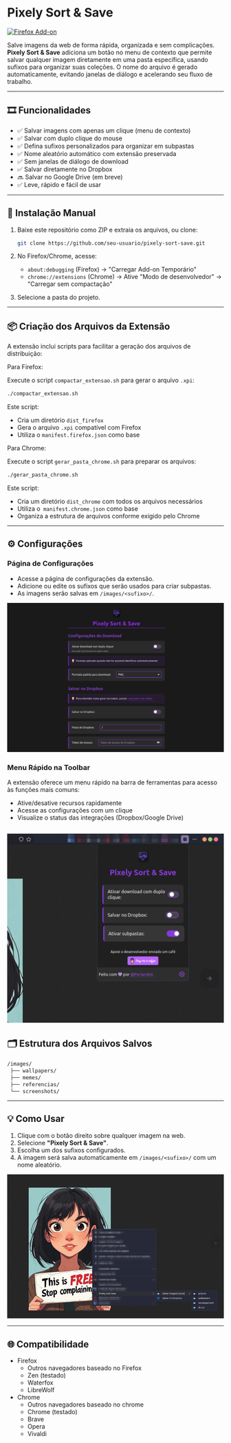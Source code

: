 # Pixely Sort & Save

[![Firefox Add-on](https://img.shields.io/badge/Firefox_Add--on-Available-FF7139?style=for-the-badge&logo=firefox-browser&logoColor=white)](https://addons.mozilla.org/en-US/firefox/addon/pixely-sort-save/)

Salve imagens da web de forma rápida, organizada e sem complicações.
**Pixely Sort & Save** adiciona um botão no menu de contexto que permite salvar qualquer imagem diretamente em uma pasta específica, usando sufixos para organizar suas coleções. O nome do arquivo é gerado automaticamente, evitando janelas de diálogo e acelerando seu fluxo de trabalho.

---

## 🎞️ Funcionalidades

* ✅ Salvar imagens com apenas um clique (menu de contexto)
* ✅ Salvar com duplo clique do mouse
* ✅ Defina sufixos personalizados para organizar em subpastas
* ✅ Nome aleatório automático com extensão preservada
* ✅ Sem janelas de diálogo de download
* ✅ Salvar diretamente no Dropbox
* 🔜 Salvar no Google Drive (em breve)
* ✅ Leve, rápido e fácil de usar


---

## 🚀 Instalação Manual

1. Baixe este repositório como ZIP e extraia os arquivos, ou clone:

   ```bash
   git clone https://github.com/seu-usuario/pixely-sort-save.git
   ```
2. No Firefox/Chrome, acesse:

   * `about:debugging` (Firefox) → "Carregar Add-on Temporário"
   * `chrome://extensions` (Chrome) → Ative "Modo de desenvolvedor" → "Carregar sem compactação"
3. Selecione a pasta do projeto.

---

## 📦 Criação dos Arquivos da Extensão
A extensão inclui scripts para facilitar a geração dos arquivos de distribuição:

Para Firefox:

Execute o script `compactar_extensao.sh` para gerar o arquivo `.xpi`:

```bash
./compactar_extensao.sh
```
Este script:

* Cria um diretório `dist_firefox`
* Gera o arquivo `.xpi` compatível com Firefox
* Utiliza o `manifest.firefox.json` como base

Para Chrome:

Execute o script `gerar_pasta_chrome.sh` para preparar os arquivos:

```bash
./gerar_pasta_chrome.sh
```

Este script:

* Cria um diretório `dist_chrome` com todos os arquivos necessários
* Utiliza o` manifest.chrome.json` como base
* Organiza a estrutura de arquivos conforme exigido pelo Chrome


---

## ⚙️ Configurações

### Página de Configurações

* Acesse a página de configurações da extensão.
* Adicione ou edite os sufixos que serão usados para criar subpastas.
* As imagens serão salvas em `/images/<sufixo>/`.

![image](./screenshot/confi.png)


### Menu Rápido na Toolbar
A extensão oferece um menu rápido na barra de ferramentas para acesso às funções mais comuns:

* Ative/desative recursos rapidamente
* Acesse as configurações com um clique
* Visualize o status das integrações (Dropbox/Google Drive)

![image](./screenshot/tolbar.png)
---

## 🗂️ Estrutura dos Arquivos Salvos

```
/images/
 ├── wallpapers/
 ├── memes/
 ├── referencias/
 └── screenshots/
```

---

## 💡 Como Usar

1. Clique com o botão direito sobre qualquer imagem na web.
2. Selecione **"Pixely Sort & Save"**.
3. Escolha um dos sufixos configurados.
4. A imagem será salva automaticamente em `/images/<sufixo>/` com um nome aleatório.

![image](./screenshot/use.png)

---

## 🌐 Compatibilidade

* Firefox
  * Outros navegadores  baseado no Firefox
  * Zen (testado)
  * Waterfox
  * LibreWolf
* Chrome
  * Outros navegadores baseado no chrome
  * Chrome (testado)
  * Brave
  * Opera
  * Vivaldi
